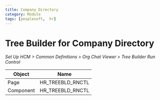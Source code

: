```yaml
---
title: Company Directory
category: Module
tags: [peoplesoft,  hr]
--- 
```


# Tree Builder for Company Directory

*Set Up HCM > Common Definitions > Org Chat Viewer > Tree Builder Run Control*

Object      | Name
----------- | ---------------------
Page	    | HR_TREEBLD_RNCTL
Component   | HR_TREEBLD_RNCTL


